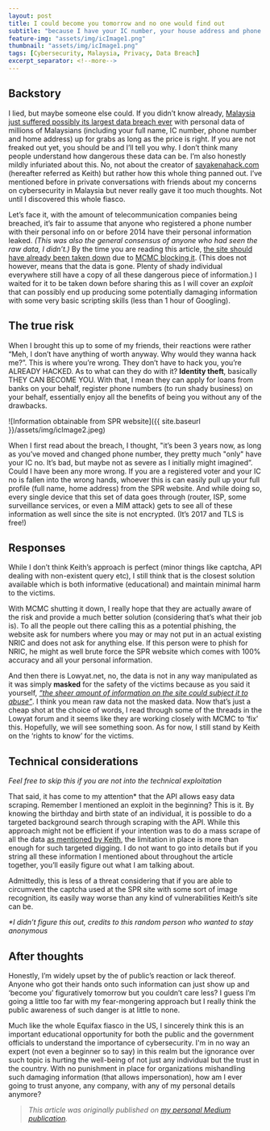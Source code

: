 ```yaml
---
layout: post
title: I could become you tomorrow and no one would find out
subtitle: "because I have your IC number, your house address and phone number."
feature-img: "assets/img/icImage1.png"
thumbnail: "assets/img/icImage1.png"
tags: [Cybersecurity, Malaysia, Privacy, Data Breach]
excerpt_separator: <!--more-->
---
```


<!--more-->

## Backstory

I lied, but maybe someone else could. If you didn’t know already, [Malaysia just suffered possibly its largest data breach ever](https://www.lowyat.net/2017/145654/personal-data-millions-malaysians-sale-source-breach-still-unknown/) with personal data of millions of Malaysians (including your full name, IC number, phone number and home address) up for grabs as long as the price is right. If you are not freaked out yet, you should be and I’ll tell you why. I don’t think many people understand how dangerous these data can be. I’m also honestly mildly infuriated about this. No, not about the creator of [sayakenahack.com](https://sayakenahack.com/) (hereafter referred as Keith) but rather how this whole thing panned out. I’ve mentioned before in private conversations with friends about my concerns on cybersecurity in Malaysia but never really gave it too much thoughts. Not until I discovered this whole fiasco.

Let’s face it, with the amount of telecommunication companies being breached, it’s fair to assume that anyone who registered a phone number with their personal info on or before 2014 have their personal information leaked. _(This was also the general consensus of anyone who had seen the raw data, I didn’t.)_ By the time you are reading this article, [the site should have already been taken down](https://www.keithrozario.com/2017/11/sayakenahack-com-answering-the-questions.html) due to [MCMC blocking it](https://www.lowyat.net/2017/147967/mcmc-blocks-sayakenahack-com/). (This does not however, means that the data is gone. Plenty of shady individual everywhere still have a copy of all these dangerous piece of information.) I waited for it to be taken down before sharing this as I will cover an _exploit_ that can possibly end up producing some potentially damaging information with some very basic scripting skills (less than 1 hour of Googling).

## The true risk

When I brought this up to some of my friends, their reactions were rather “Meh, I don’t have anything of worth anyway. Why would they wanna hack me?”. This is where you’re wrong. They don’t have to hack you, you’re ALREADY HACKED. As to what can they do with it? **Identity theft**, basically THEY CAN BECOME YOU. With that, I mean they can apply for loans from banks on your behalf, register phone numbers (to run shady business) on your behalf, essentially enjoy all the benefits of being you without any of the drawbacks.

![Information obtainable from SPR website]({{ site.baseurl }}/assets/img/icImage2.jpeg)

When I first read about the breach, I thought, "it’s been 3 years now, as long as you’ve moved and changed phone number, they pretty much "only" have your IC no. It’s bad, but maybe not as severe as I initially might imagined”. Could I have been any more wrong. If you are a registered voter and your IC no is fallen into the wrong hands, whoever this is can easily pull up your full profile (full name, home address) from the SPR website. And while doing so, every single device that this set of data goes through (router, ISP, some surveillance services, or even a MIM attack) gets to see all of these information as well since the site is not encrypted. (It’s 2017 and TLS is free!)

## Responses

While I don’t think Keith’s approach is perfect (minor things like captcha, API dealing with non-existent query etc), I still think that is the closest solution available which is both informative (educational) and maintain minimal harm to the victims.

With MCMC shutting it down, I really hope that they are actually aware of the risk and provide a much better solution (considering that’s what their job is). To all the people out there calling this as a potential phishing, the website ask for numbers where you may or may not put in an actual existing NRIC and does not ask for anything else. If this person were to phish for NRIC, he might as well brute force the SPR website which comes with 100% accuracy and all your personal information.

And then there is Lowyat.net, no, the data is not in any way manipulated as it was simply **masked** for the safety of the victims because as you said it yourself, _[“the sheer amount of information on the site could subject it to abuse”](https://www.themalaysianinsight.com/s/23152/)_. I think you mean raw data not the masked data. Now that’s just a cheap shot at the choice of words, I read through some of the threads in the Lowyat forum and it seems like they are working closely with MCMC to ‘fix’ this. Hopefully, we will see something soon. As for now, I still stand by Keith on the ‘rights to know’ for the victims.

## Technical considerations

_Feel free to skip this if you are not into the technical exploitation_

That said, it has come to my attention* that the API allows easy data scraping. Remember I mentioned an exploit in the beginning? This is it. By knowing the birthday and birth state of an individual, it is possible to do a targeted background search through scraping with the API. While this approach might not be efficient if your intention was to do a mass scrape of all the data [as mentioned by Keith](https://www.keithrozario.com/2017/11/sayakenahack-com-answering-the-questions.html), the limitation in place is more than enough for such targeted digging. I do not want to go into details but if you string all these information I mentioned about throughout the article together, you’ll easily figure out what I am talking about.

Admittedly, this is less of a threat considering that if you are able to circumvent the captcha used at the SPR site with some sort of image recognition, its easily way worse than any kind of vulnerabilities Keith’s site can be.

_*I didn’t figure this out, credits to this random person who wanted to stay anonymous_

## After thoughts

Honestly, I’m widely upset by the of public’s reaction or lack thereof. Anyone who got their hands onto such information can just show up and ‘become you’ figuratively tomorrow but you couldn’t care less? I guess I’m going a little too far with my fear-mongering approach but I really think the public awareness of such danger is at little to none.

Much like the whole Equifax fiasco in the US, I sincerely think this is an important educational opportunity for both the public and the government officials to understand the importance of cybersecurity. I'm in no way an expert (not even a beginner so to say) in this realm but the ignorance over such topic is hurting the well-being of not just any individual but the trust in the country. With no punishment in place for organizations mishandling such damaging information (that allows impersonation), how am I ever going to trust anyone, any company, with any of my personal details anymore?

> _This article was originally published on [my personal Medium publication](https://blog.binhong.me/i-could-become-you-tomorrow-and-no-one-would-find-out-c9928e915c70)._